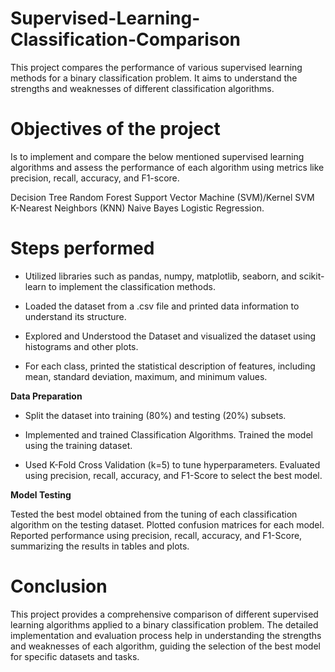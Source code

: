 # Supervised-Learning-Classification-Comparison

This project compares the performance of various supervised learning methods for a binary classification problem. It aims to understand the strengths and weaknesses of different classification algorithms.

# Objectives of the project

Is to implement and compare the below mentioned supervised learning algorithms and assess the performance of each algorithm using metrics like precision, recall, accuracy, and F1-score.

Decision Tree
Random Forest
Support Vector Machine (SVM)/Kernel SVM
K-Nearest Neighbors (KNN)
Naive Bayes
Logistic Regression.

# Steps performed

* Utilized libraries such as pandas, numpy, matplotlib, seaborn, and scikit-learn to implement the classification methods.

* Loaded the dataset from a .csv file and printed data information to understand its structure.

* Explored and Understood the Dataset and visualized the dataset using histograms and other plots.

* For each class, printed the statistical description of features, including mean, standard deviation, maximum, and minimum values.

**Data Preparation**

* Split the dataset into training (80%) and testing (20%) subsets. 

* Implemented and trained Classification Algorithms. Trained the model using the training dataset. 

* Used K-Fold Cross Validation (k=5) to tune hyperparameters. Evaluated using precision, recall, accuracy, and F1-Score to select the best model.

**Model Testing**

Tested the best model obtained from the tuning of each classification algorithm on the testing dataset. Plotted confusion matrices for each model. Reported performance using precision, recall, accuracy, and F1-Score, summarizing the results in tables and plots.

# Conclusion

This project provides a comprehensive comparison of different supervised learning algorithms applied to a binary classification problem. The detailed implementation and evaluation process help in understanding the strengths and weaknesses of each algorithm, guiding the selection of the best model for specific datasets and tasks.
